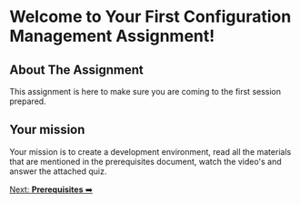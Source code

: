 # Welcome to Your First Configuration Management Assignment!

## About The Assignment

This assignment is here to make sure you are coming to the first session prepared.

## Your mission

Your mission is to create a development environment, read all the materials that are mentioned in the prerequisites document, watch the video's and answer the attached quiz.

[Next: **Prerequisites** ➡️](prerequisites.md)
